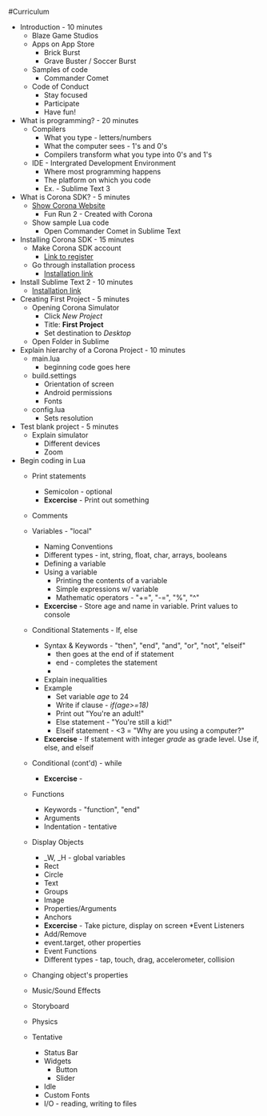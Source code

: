 #Curriculum 
* Introduction - 10 minutes
	* Blaze Game Studios
	* Apps on App Store
		* Brick Burst
		* Grave Buster / Soccer Burst
	* Samples of code
		* Commander Comet
	* Code of Conduct
		* Stay focused
		* Participate
		* Have fun! 
* What is programming? - 20 minutes
	* Compilers
		* What you type - letters/numbers
		* What the computer sees - 1's and 0's
		* Compilers transform what you type into 0's and 1's
	* IDE - Intergrated Development Environment
		* Where most programming happens
		* The platform on which you code
		* Ex. - Sublime Text 3
* What is Corona SDK? - 5 minutes
	* [Show Corona Website](https://coronalabs.com/)
		* Fun Run 2 - Created with Corona
	* Show sample Lua code
		* Open Commander Comet in Sublime Text
* Installing Corona SDK - 15 minutes
	* Make Corona SDK account
		* [Link to register](https://developer.coronalabs.com/user/login)
	* Go through installation process
		* [Installation link](https://developer.coronalabs.com/downloads/corona-sdk)
* Install Sublime Text 2 - 10 minutes
	* [Installation link](http://www.sublimetext.com/2)
* Creating First Project - 5 minutes
	* Opening Corona Simulator
		* Click _New Project_
		* Title: **First Project**
		* Set destination to _Desktop_
	* Open Folder in Sublime
* Explain hierarchy of a Corona Project - 10 minutes
	* main.lua
		* beginning code goes here
	* build.settings
		* Orientation of screen
		* Android permissions
		* Fonts
	* config.lua
		* Sets resolution
* Test blank project - 5 minutes
	* Explain simulator
		* Different devices
		* Zoom
* Begin coding in Lua
	* Print statements
		* Semicolon - optional
		* **Excercise** - Print out something
	* Comments
	* Variables - "local"
		* Naming Conventions
		* Different types - int, string, float, char, arrays, booleans
		* Defining a variable
		* Using a variable
			* Printing the contents of a variable
			* Simple expressions w/ variable
			* Mathematic operators - "+=", "-=", "%", "^"
		* **Excercise** - Store age and name in variable. Print values to console
	* Conditional Statements - If, else
		* Syntax & Keywords - "then", "end", "and", "or", "not", "elseif"
			* then goes at the end of if statement
			* end - completes the statement
			* 
		* Explain inequalities
		* Example
			* Set variable _age_ to 24
			* Write if clause - _if(age>=18)_
			* Print out "You're an adult!"
			* Else statement - "You're still a kid!"
			* Elseif statement - <3 = "Why are you using a computer?"
		* **Excercise** - If statement with integer _grade_ as grade level. Use if, else, and elseif
	* Conditional (cont'd) - while

		* **Excercise** -
	* Functions
		* Keywords - "function", "end"
		* Arguments
		* Indentation - tentative
	* Display Objects
		* _W, _H - global variables
		* Rect
		* Circle
		* Text
		* Groups
		* Image
		* Properties/Arguments
		* Anchors
		* **Excercise** - Take picture, display on screen
	*Event Listeners
		* Add/Remove
		* event.target, other properties
		* Event Functions
		* Different types - tap, touch, drag, accelerometer, collision
	* Changing object's properties
	* Music/Sound Effects
	* Storyboard
	* Physics

	* Tentative
		* Status Bar
		* Widgets
			* Button
			* Slider
		* Idle 
		* Custom Fonts
		* I/O - reading, writing to files


